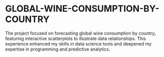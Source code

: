 # GLOBAL-WINE-CONSUMPTION-BY-COUNTRY
The project focused on forecasting global wine consumption by country, featuring interactive scatterplots to illustrate data relationships. This experience enhanced my skills in data science tools and deepened my expertise in programming and predictive analytics.

